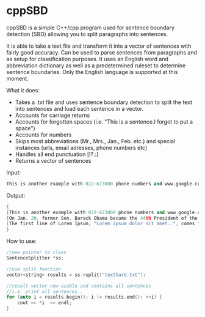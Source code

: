 # cppSBD
cppSBD is a simple C++/cpp program used for sentence boundary detection (SBD) allowing you to split paragraphs into sentences.

It is able to take a text file and transform it into a vector of sentences with fairly good accuracy. Can be used to parse sentences from paragraphs and as setup for classification purposes. It uses an English word and abbreviation dictionary as well as a predetermined ruleset to determine sentence boundaries. Only the English language is supported at this moment.

What it does:

- Takes a .txt file and uses sentence boundary detection to split the text into sentences and load each sentence in a vector.
- Accounts for carriage returns
- Accounts for forgotten spaces (i.e. "This is a sentence.I forgot to put a space")
- Accounts for numbers
- Skips most abbreviations (Mr., Mrs., Jan., Feb. etc.) and special instances (urls, email adresses, phone numbers etc)
- Handles all end punctuation [!?.:]
- Returns a vector of sentences


Input:

```cpp
This is another example with 022-673000 phone numbers and www.google.com websites such that email@gmail.com adresses are also skipped. On Jan. 20, former Sen. Barack Obama became the 44th President of the U.S. Millions attended the inauguration. The first line of Lorem Ipsum, "Lorem ipsum dolor sit amet..", comes from a line in section 1.10.32.
```
Output:

```cpp
{
[This is another example with 022-673000 phone numbers and www.google.com websites such that email@gmail.com adresses are also skipped.], 
[On Jan. 20, former Sen. Barack Obama became the 44th President of the U.S. Millions attended the inauguration.], 
[The first line of Lorem Ipsum, "Lorem ipsum dolor sit amet..", comes from a line in section 1.10.32.]
}
```


How to use:
```cpp
//new pointer to class
SentenceSplitter *ss;

//use split function
vector<string> results = ss->split("texthard.txt");

//result vector now usable and contains all sentences
//i.e. print all sentences..
for (auto i = results.begin(); i != results.end(); ++i) {
    cout << *i  << endl;
}
```
